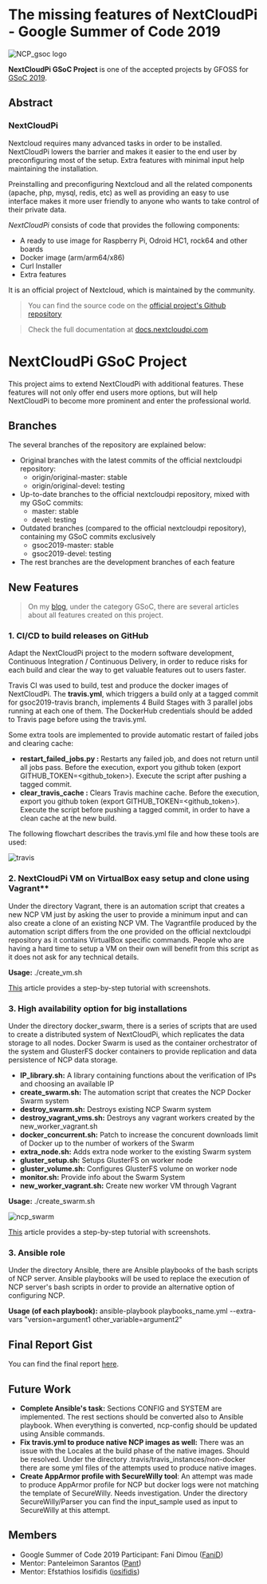 # The missing features of NextCloudPi - Google Summer of Code 2019

![NCP_gsoc logo](https://www.dropbox.com/s/vc41b0g6pzs21l6/NCP_GSOC.png?raw=1)

**NextCloudPi GSoC Project** is one of the accepted projects by GFOSS for [GSoC 2019](https://summerofcode.withgoogle.com/about/).

## Abstract

### NextCloudPi

Nextcloud requires many advanced tasks in order to be installed. NextCloudPi lowers the barrier and makes it easier to the end user by preconfiguring most of the setup. Extra features with minimal input help maintaining the installation.

Preinstalling and preconfiguring Nextcloud and all the related components (apache, php, mysql, redis, etc) as well as providing an easy to use interface makes it more user friendly to anyone who wants to take control of their private data.

*NextCloudPi* consists of code that provides the following components:
* A ready to use image for Raspberry Pi, Odroid HC1, rock64 and other boards
* Docker image (arm/arm64/x86)
* Curl Installer
* Extra features

It is an official project of Nextcloud, which is maintained by the community.

> You can find the source code on the [official project's Github repository](https://github.com/nextcloud/nextcloudpi)

> Check the full documentation at [docs.nextcloudpi.com](https://docs.nextcloudpi.com)

# NextCloudPi GSoC Project

This project aims to extend NextCloudPi with additional features. These features will not only offer end users more options, but will help NextCloudPi to become more prominent and enter the professional world.

## Branches
The several branches of the repository are explained below:
* Original branches with the latest commits of the official nextcloudpi repository:
  - origin/original-master: stable 
  - origin/original-devel: testing
* Up-to-date branches to the official nextcloudpi repository, mixed with my GSoC commits:
  - master: stable
  - devel: testing
* Outdated branches (compared to the official nextcloudpi repository), containing my GSoC commits exclusively
  - gsoc2019-master: stable
  - gsoc2019-devel: testing
* The rest branches are the development branches of each feature

## New Features

> On my [blog](https://www.fanilicious.me/category/gsoc/), under the category GSoC, there are several articles about all features created on this project.

### 1. CI/CD to build releases on GitHub  

Adapt the NextCloudPi project to the modern software development, Continuous Integration / Continuous Delivery, in order to reduce risks for each build and clear the way to get valuable features out to users faster.  

Travis CI was used to build, test and produce the docker images of NextCloudPi. 
The **travis.yml**, which triggers a build only at a tagged commit for gsoc2019-travis branch, implements 4 Build Stages with 3 parallel jobs running at each one of them.
The DockerHub credentials should be added to Travis page before using the travis.yml.

Some extra tools are implemented to provide automatic restart of failed jobs and clearing cache:
* **restart_failed_jobs.py :** Restarts any failed job, and does not return until all jobs pass. Before the execution, export you github token (export GITHUB_TOKEN=<github_token>). Execute the script after pushing a tagged commit.
* **clear_travis_cache :** Clears Travis machine cache. Before the execution, export you github token (export GITHUB_TOKEN=<github_token>). Execute the script before pushing a tagged commit, in order to have a clean cache at the new build.

The following flowchart describes the travis.yml file and how these tools are used:

![travis](https://www.dropbox.com/s/ghxqjw5mym404i9/TravisNCP.jpg?raw=1)

### 2. NextCloudPi VM on VirtualBox easy setup and clone using Vagrant**
Under the directory Vagrant, there is an automation script that creates a new NCP VM just by asking the user to provide a minimum input and can also create a clone of an existing NCP VM.
The Vagrantfile produced by the automation script differs from the one provided on the official nextcloudpi repository as it contains VirtualBox specific commands.
People who are having a hard time to setup a VM on their own will benefit from this script as it does not ask for any technical details.

**Usage:** ./create_vm.sh

[This](https://www.fanilicious.me/2019/08/23/nextcloudpi-vm-on-virtualbox-easy-setup-and-clone/) article provides a step-by-step tutorial with screenshots.


### 3. High availability option for big installations
Under the directory docker_swarm, there is a series of scripts that are used to create a distributed system of NextCloudPi, which replicates the data storage to all nodes.
Docker Swarm is used as the container orchestrator of the system and GlusterFS docker containers to provide replication and data persistence of NCP data storage.

* **IP_library.sh:** A library containing functions about the verification of IPs and choosing an available IP
* **create_swarm.sh:** The automation script that creates the NCP Docker Swarm system
* **destroy_swarm.sh:** Destroys existing NCP Swarm system
* **destroy_vagrant_vms.sh:** Destroys any vagrant workers created by the new_worker_vagrant.sh
* **docker_concurrent.sh:** Patch to increase the concurent downloads limit of Docker up to the number of workers of the Swarm
* **extra_node.sh:** Adds extra node worker to the existing Swarm system
* **gluster_setup.sh:** Setups GlusterFS on worker node
* **gluster_volume.sh:** Configures GlusterFS volume on worker node
* **monitor.sh:** Provide info about the Swarm System
* **new_worker_vagrant.sh:** Create new worker VM through Vagrant 

**Usage:** ./create_swarm.sh

![ncp_swarm](https://www.dropbox.com/s/q0placsqas5z4ey/Untitled%20Diagram%281%29.jpg?raw=1)

[This](https://ownyourbits.com/2019/08/21/make-your-nextcloudpi-highly-available/) article provides a step-by-step tutorial with screenshots.

### 3. Ansible role
Under the directory Ansible, there are Ansible playbooks of the bash scripts of NCP server. Ansible playbooks will be used to replace the execution of NCP server's bash scripts in order to provide an alternative option of configuring NCP.

**Usage (of each playbook):** ansible-playbook playbooks_name.yml --extra-vars "version=argument1 other_variable=argument2"

## Final Report Gist
You can find the final report [here](https://gist.github.com/FaniD/e3217375a38c161d7f426abfb3a84300).

## Future Work
* **Complete Ansible's task:** Sections CONFIG and SYSTEM are implemented. The rest sections should be converted also to Ansible playbook. When everything is converted, ncp-config should be updated using Ansible commands.
* **Fix travis.yml to produce native NCP images as well:** There was an issue with the Locales at the build phase of the native images. Should be resolved. Under the directory .travis/travis_instances/non-docker there are some yml files of the attempts used to produce native images.
* **Create AppArmor profile with SecureWilly tool**: An attempt was made to produce AppArmor profile for NCP but docker logs were not matching the template of SecureWilly. Needs investigation. Under the directory SecureWilly/Parser you can find the input_sample used as input to SecureWilly at this attempt.

## Members

* Google Summer of Code 2019 Participant: Fani Dimou ([FaniD](https://github.com/FaniD))
* Mentor: Panteleimon Sarantos ([Pant](https://github.com/Pant)) 
* Mentor: Efstathios Iosifidis ([iosifidis](https://github.com/iosifidis))
